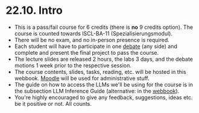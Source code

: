 # 22.10. Intro

* This is a pass/fail course for 6 credits (there is **no** 9 credits option). The course is counted towards ISCL-BA-11 (Spezialisierungsmodul).
* There will be no exam, and no in-person presence is required.
* Each student will have to participate in one [debate](../../infos/debates.md) (any side) and complete and present the final project to pass the course.
* The lecture slides are released 2 hours, the labs 3 days, and the debate motions 1 week prior to the respective session.
* The course contents, slides, tasks, reading, etc. will be hosted in this webbook. [Moodle](https://moodle.zdv.uni-tuebingen.de/course/view.php?id=1288) will be used for administrative stuff.
* The guide on how to access the LLMs we'll be using for the course is in the subsection LLM Inference Guide (alternative: in the [webbook](../../infos/llm_inference_guide.ipynb)).
* You're highly encouraged to give any feedback, suggestions, ideas etc. be it positive or not. All counts.